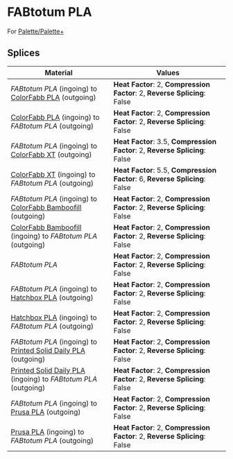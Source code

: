 # FABtotum PLA

For [Palette/Palette+](../palette.md)

## Splices

Material | Values
-------- | ------
_FABtotum PLA_ (ingoing) to [ColorFabb PLA](colorfabb_pla.md) (outgoing) | **Heat Factor**: 2, **Compression Factor**: 2, **Reverse Splicing**: False
[ColorFabb PLA](colorfabb_pla.md) (ingoing) to _FABtotum PLA_ (outgoing) | **Heat Factor**: 2, **Compression Factor**: 2, **Reverse Splicing**: False
_FABtotum PLA_ (ingoing) to [ColorFabb XT](colorfabb_xt.md) (outgoing) | **Heat Factor**: 3.5, **Compression Factor**: 2, **Reverse Splicing**: False
[ColorFabb XT](colorfabb_xt.md) (ingoing) to _FABtotum PLA_ (outgoing) | **Heat Factor**: 5.5, **Compression Factor**: 6, **Reverse Splicing**: False
_FABtotum PLA_ (ingoing) to [ColorFabb Bamboofill](colorfabb_bamboofill.md) (outgoing) | **Heat Factor**: 2, **Compression Factor**: 2, **Reverse Splicing**: False
[ColorFabb Bamboofill](colorfabb_bamboofill.md) (ingoing) to _FABtotum PLA_ (outgoing) | **Heat Factor**: 2, **Compression Factor**: 2, **Reverse Splicing**: False
_FABtotum PLA_ | **Heat Factor**: 2, **Compression Factor**: 2, **Reverse Splicing**: False
_FABtotum PLA_ (ingoing) to [Hatchbox PLA](hatchbox_pla.md) (outgoing) | **Heat Factor**: 2, **Compression Factor**: 2, **Reverse Splicing**: False
[Hatchbox PLA](hatchbox_pla.md) (ingoing) to _FABtotum PLA_ (outgoing) | **Heat Factor**: 2, **Compression Factor**: 2, **Reverse Splicing**: False
_FABtotum PLA_ (ingoing) to [Printed Solid Daily PLA](printed_solid_daily_pla.md) (outgoing) | **Heat Factor**: 2, **Compression Factor**: 2, **Reverse Splicing**: False
[Printed Solid Daily PLA](printed_solid_daily_pla.md) (ingoing) to _FABtotum PLA_ (outgoing) | **Heat Factor**: 2, **Compression Factor**: 2, **Reverse Splicing**: False
_FABtotum PLA_ (ingoing) to [Prusa PLA](prusa_pla.md) (outgoing) | **Heat Factor**: 2, **Compression Factor**: 2, **Reverse Splicing**: False
[Prusa PLA](prusa_pla.md) (ingoing) to _FABtotum PLA_ (outgoing) | **Heat Factor**: 2, **Compression Factor**: 2, **Reverse Splicing**: False

